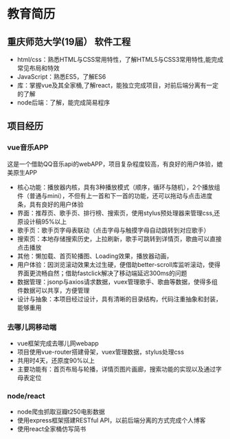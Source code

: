 # 教育简历
## 重庆师范大学(19届） 软件工程
+ html/css：熟悉HTML与CSS常用特性，了解HTML5与CSS3常用特性,能完成常见布局和特效
+ JavaScript：熟悉ES5，了解ES6
+ 库：掌握vue及其全家桶,了解react，能独立完成项目，对前后端分离有一定的了解
+ node后端：了解，能完成简易程序

## 项目经历
### vue音乐APP
这是一个借助QQ音乐api的webAPP，项目复杂程度较高，有良好的用户体验，媲美原生APP

+ 核心功能：播放器内核，具有3种播放模式（顺序，循环与随机），2个播放组件（普通与mini），不但有上一首和下一首的功能，还可以拖动与点击进度条，具有良好的用户体验
+ 界面：推荐页、歌手页、排行榜、搜索页，使用stylus预处理器来管理css,还原设计稿95%以上
+ 歌手页：歌手页字母表联动（点击字母与触摸字母自动跳转到对应歌手）
+ 搜索页：本地存储搜索历史，上拉刷新，歌手可跳转到详情页，歌曲可以直接点击播放
+ 其他：懒加载、首页轮播图、Loading效果，播放器动画，
+ 用户体验：因浏览滚动效果太过生硬，便借助better-scroll库监听滚动，使得界面更流畅自然；借助fastclick解决了移动端延迟300ms的问题
+ 数据管理：jsonp与axios请求数据，vuex管理歌手、歌曲等数据，使得多组件数据可以共享，方便管理
+ 设计与抽象：本项目经过设计，具有清晰的目录结构，代码注重抽象和封装，能够重用

### 去哪儿网移动端
+ vue框架完成去哪儿网webapp
+ 项目使用vue-router搭建骨架，vuex管理数据，stylus处理css
+ 共用时4天，还原度90%以上
+ 主要功能有：首页布局与轮播，详情页图片画廊，搜索功能的实现以及通过字母表定位

### node/react
+ node爬虫抓取豆瓣t250电影数据
+ 使用express框架搭建RESTful API，以前后端分离的方式完成个人博客
+ 使用react全家桶仿写简书
